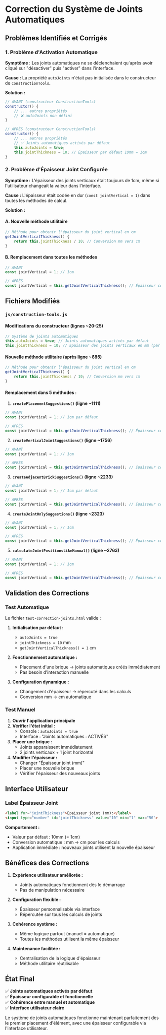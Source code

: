 # Correction du Système de Joints Automatiques

## Problèmes Identifiés et Corrigés

### 1. Problème d'Activation Automatique

**Symptôme :** Les joints automatiques ne se déclenchaient qu'après avoir cliqué sur "désactiver" puis "activer" dans l'interface.

**Cause :** La propriété `autoJoints` n'était pas initialisée dans le constructeur de `ConstructionTools`.

**Solution :**
```javascript
// AVANT (constructeur ConstructionTools)
constructor() {
    // ... autres propriétés
    // ❌ autoJoints non défini
}

// APRÈS (constructeur ConstructionTools)
constructor() {
    // ... autres propriétés
    // ✅ Joints automatiques activés par défaut
    this.autoJoints = true;
    this.jointThickness = 10; // Épaisseur par défaut 10mm = 1cm
}
```

### 2. Problème d'Épaisseur Joint Configurée

**Symptôme :** L'épaisseur des joints verticaux était toujours de 1cm, même si l'utilisateur changeait la valeur dans l'interface.

**Cause :** L'épaisseur était codée en dur (`const jointVertical = 1`) dans toutes les méthodes de calcul.

**Solution :**

#### A. Nouvelle méthode utilitaire
```javascript
// Méthode pour obtenir l'épaisseur du joint vertical en cm
getJointVerticalThickness() {
    return this.jointThickness / 10; // Conversion mm vers cm
}
```

#### B. Remplacement dans toutes les méthodes
```javascript
// AVANT
const jointVertical = 1; // 1cm

// APRÈS
const jointVertical = this.getJointVerticalThickness(); // Épaisseur configurée
```

## Fichiers Modifiés

### `js/construction-tools.js`

#### Modifications du constructeur (lignes ~20-25)
```javascript
// Système de joints automatiques
this.autoJoints = true; // Joints automatiques activés par défaut
this.jointThickness = 10; // Épaisseur des joints verticaux en mm (par défaut 10mm = 1cm)
```

#### Nouvelle méthode utilitaire (après ligne ~685)
```javascript
// Méthode pour obtenir l'épaisseur du joint vertical en cm
getJointVerticalThickness() {
    return this.jointThickness / 10; // Conversion mm vers cm
}
```

#### Remplacement dans 5 méthodes :

1. **`createPlacementSuggestions()` (ligne ~1111)**
```javascript
// AVANT
const jointVertical = 1; // 1cm par défaut

// APRÈS
const jointVertical = this.getJointVerticalThickness(); // Épaisseur configurée dans l'interface
```

2. **`createVerticalJointSuggestions()` (ligne ~1756)**
```javascript
// AVANT
const jointVertical = 1; // 1cm

// APRÈS
const jointVertical = this.getJointVerticalThickness(); // Épaisseur configurée dans l'interface
```

3. **`createAdjacentBrickSuggestions()` (ligne ~2233)**
```javascript
// AVANT
const jointVertical = 1; // 1cm par défaut

// APRÈS
const jointVertical = this.getJointVerticalThickness(); // Épaisseur configurée dans l'interface
```

4. **`createJointOnlySuggestions()` (ligne ~2323)**
```javascript
// AVANT
const jointVertical = 1; // 1cm

// APRÈS
const jointVertical = this.getJointVerticalThickness(); // Épaisseur configurée dans l'interface
```

5. **`calculateJointPositionsLikeManual()` (ligne ~2763)**
```javascript
// AVANT
const jointVertical = 1; // 1cm

// APRÈS
const jointVertical = this.getJointVerticalThickness(); // Épaisseur configurée dans l'interface
```

## Validation des Corrections

### Test Automatique

Le fichier `test-correction-joints.html` valide :

1. **Initialisation par défaut :**
   - `autoJoints = true` 
   - `jointThickness = 10` mm
   - `getJointVerticalThickness() = 1` cm

2. **Fonctionnement automatique :**
   - Placement d'une brique → joints automatiques créés immédiatement
   - Pas besoin d'interaction manuelle

3. **Configuration dynamique :**
   - Changement d'épaisseur → répercuté dans les calculs
   - Conversion mm → cm automatique

### Test Manuel

1. **Ouvrir l'application principale**
2. **Vérifier l'état initial :**
   - Console : `autoJoints = true`
   - Interface : "Joints automatiques : ACTIVÉS"
3. **Placer une brique :**
   - Joints apparaissent immédiatement
   - 2 joints verticaux + 1 joint horizontal
4. **Modifier l'épaisseur :**
   - Changer "Épaisseur joint (mm)"
   - Placer une nouvelle brique
   - Vérifier l'épaisseur des nouveaux joints

## Interface Utilisateur

### Label Épaisseur Joint

```html
<label for="jointThickness">Épaisseur joint (mm):</label>
<input type="number" id="jointThickness" value="10" min="1" max="50">
```

**Comportement :**
- Valeur par défaut : 10mm (= 1cm)
- Conversion automatique : mm → cm pour les calculs
- Application immédiate : nouveaux joints utilisent la nouvelle épaisseur

## Bénéfices des Corrections

1. **Expérience utilisateur améliorée :**
   - Joints automatiques fonctionnent dès le démarrage
   - Pas de manipulation nécessaire

2. **Configuration flexible :**
   - Épaisseur personnalisable via interface
   - Répercutée sur tous les calculs de joints

3. **Cohérence système :**
   - Même logique partout (manuel = automatique)
   - Toutes les méthodes utilisent la même épaisseur

4. **Maintenance facilitée :**
   - Centralisation de la logique d'épaisseur
   - Méthode utilitaire réutilisable

## État Final

✅ **Joints automatiques activés par défaut**  
✅ **Épaisseur configurable et fonctionnelle**  
✅ **Cohérence entre manuel et automatique**  
✅ **Interface utilisateur claire**  

Le système de joints automatiques fonctionne maintenant parfaitement dès le premier placement d'élément, avec une épaisseur configurable via l'interface utilisateur.

